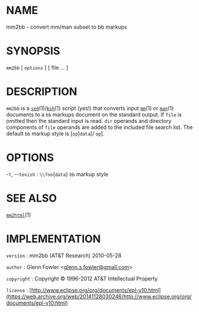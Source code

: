 # NAME

mm2bb - convert mm/man subset to bb markups

# SYNOPSIS

`mm2bb` \[ `options` \] \[ file ... \]

# DESCRIPTION

`mm2bb` is a
[`sed`](/web/20141128030246/http://www2.research.att.com/~astopen/man/man1/sed.html)(1)/[`ksh`](/web/20141128030246/http://www2.research.att.com/~astopen/man/man1/ksh.html)(1)
script (yes!) that converts input
[`mm`](/web/20141128030246/http://www2.research.att.com/~astopen/man/man1/mm.html)(1)
or
[`man`](/web/20141128030246/http://www2.research.att.com/~astopen/man/man1/man.html)(1)
documents to a `bb` markups document on the standard output. If `file`
is omitted then the standard input is read. `dir` operands and directory
components of `file` operands are added to the included file search
list. The default `bb` markup style is \[`op`\]`data`\[/ `op`\].

# OPTIONS

-`t`, --`texish`
:   `\\foo`{`data`} `bb` markup style

# SEE ALSO

[`mm2html`](/web/20141128030246/http://www2.research.att.com/~astopen/man/man1/mm2html.html)(1)

# IMPLEMENTATION

`version`
:   mm2bb (AT&T Research) 2010-05-28

`author`
:   Glenn Fowler
    &lt;[glenn.s.fowler@gmail.com](https://web.archive.org/web/20141128030246/mailto:glenn.s.fowler@gmail.com)&gt;

`copyright`
:   Copyright © 1996-2012 AT&T Intellectual Property

`license`
:   [http://www.eclipse.org/org/documents/epl-v10.html](https://web.archive.org/web/20141128030246/http://www.eclipse.org/org/documents/epl-v10.html)


